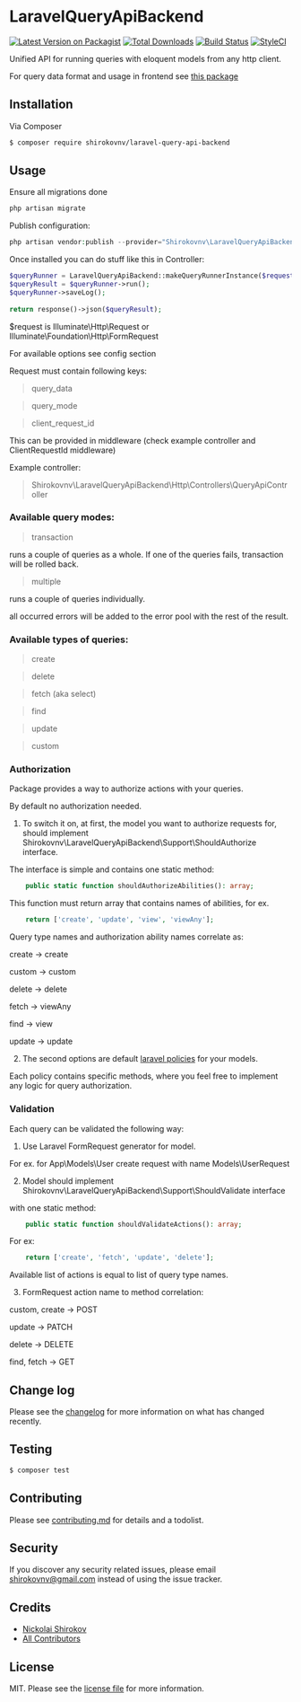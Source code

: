 # LaravelQueryApiBackend

[![Latest Version on Packagist][ico-version]][link-packagist]
[![Total Downloads][ico-downloads]][link-downloads]
[![Build Status][ico-travis]][link-travis]
[![StyleCI][ico-styleci]][link-styleci]

Unified API for running queries with eloquent models from any http client.

For query data format and usage in frontend see [this package](https://github.com/shirokovnv/laravel-query-api-frontend)

## Installation

Via Composer

``` bash
$ composer require shirokovnv/laravel-query-api-backend
```

## Usage

Ensure all migrations done

``` bash
php artisan migrate
```

Publish configuration: 

```php
php artisan vendor:publish --provider="Shirokovnv\LaravelQueryApiBackend\LaravelQueryApiBackendServiceProvider" --tag=config
```

Once installed you can do stuff like this in Controller:

```php
$queryRunner = LaravelQueryApiBackend::makeQueryRunnerInstance($request, $options);
$queryResult = $queryRunner->run();
$queryRunner->saveLog();
      
return response()->json($queryResult);
```

$request is Illuminate\Http\Request or Illuminate\Foundation\Http\FormRequest

For available options see config section

Request must contain following keys:

> query_data

> query_mode

> client_request_id

This can be provided in middleware (check example controller and ClientRequestId middleware)

Example controller: 

> Shirokovnv\LaravelQueryApiBackend\Http\Controllers\QueryApiController

### Available query modes:

> transaction 

runs a couple of queries as a whole. If one of the queries fails,
transaction will be rolled back.

> multiple

runs a couple of queries individually.

all occurred errors will be added to the error pool with the rest of the result.

### Available types of queries:

> create

> delete

> fetch (aka select)

> find

> update

> custom

### Authorization

Package provides a way to authorize actions with your queries.

By default no authorization needed.

1. To switch it on, at first, the model you want to authorize requests for, should implement Shirokovnv\LaravelQueryApiBackend\Support\ShouldAuthorize interface.

The interface is simple and contains one static method: 

```php
    public static function shouldAuthorizeAbilities(): array;
```

This function must return array that contains names of abilities, for ex. 

```php
    return ['create', 'update', 'view', 'viewAny'];
```

Query type names and authorization ability names correlate as: 

create -> create

custom -> custom

delete -> delete

fetch -> viewAny

find -> view

update -> update

2. The second options are default [laravel policies](https://laravel.com/docs/8.x/authorization) for your models.

Each policy contains specific methods, where you feel free to implement any 
logic for query authorization.

### Validation

Each query can be validated the following way: 

1. Use Laravel FormRequest generator for model.

For ex. for App\Models\User create request with name Models\UserRequest

2. Model should implement Shirokovnv\LaravelQueryApiBackend\Support\ShouldValidate interface

with one static method: 

```php
    public static function shouldValidateActions(): array;
```

For ex: 

```php
    return ['create', 'fetch', 'update', 'delete'];
```

Available list of actions is equal to list of query type names.

3. FormRequest action name to method correlation: 

custom, create -> POST

update -> PATCH

delete -> DELETE

find, fetch -> GET

## Change log

Please see the [changelog](changelog.md) for more information on what has changed recently.

## Testing

``` bash
$ composer test
```

## Contributing

Please see [contributing.md](contributing.md) for details and a todolist.

## Security

If you discover any security related issues, please email shirokovnv@gmail.com instead of using the issue tracker.

## Credits

- [Nickolai Shirokov][link-author]
- [All Contributors][link-contributors]

## License

MIT. Please see the [license file](license.md) for more information.

[ico-version]: https://img.shields.io/packagist/v/shirokovnv/laravel-query-api-backend.svg?style=flat-square
[ico-downloads]: https://img.shields.io/packagist/dt/shirokovnv/laravel-query-api-backend.svg?style=flat-square
[ico-travis]: https://img.shields.io/travis/shirokovnv/laravel-query-api-backend/master.svg?style=flat-square
[ico-styleci]: https://styleci.io/repos/335063835/shield

[link-packagist]: https://packagist.org/packages/shirokovnv/laravel-query-api-backend
[link-downloads]: https://packagist.org/packages/shirokovnv/laravel-query-api-backend
[link-travis]: https://travis-ci.org/shirokovnv/laravel-query-api-backend
[link-styleci]: https://styleci.io/repos/335063835
[link-author]: https://github.com/shirokovnv
[link-contributors]: ../../contributors

